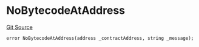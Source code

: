 # NoBytecodeAtAddress
[Git Source](https://github.com/thrackle-io/rules-protocol/blob/121468a758a67e73dd1df571fd4e956242c3c973/src/economic/ruleProcessor/RuleProcessorDiamondLib.sol)


```solidity
error NoBytecodeAtAddress(address _contractAddress, string _message);
```

